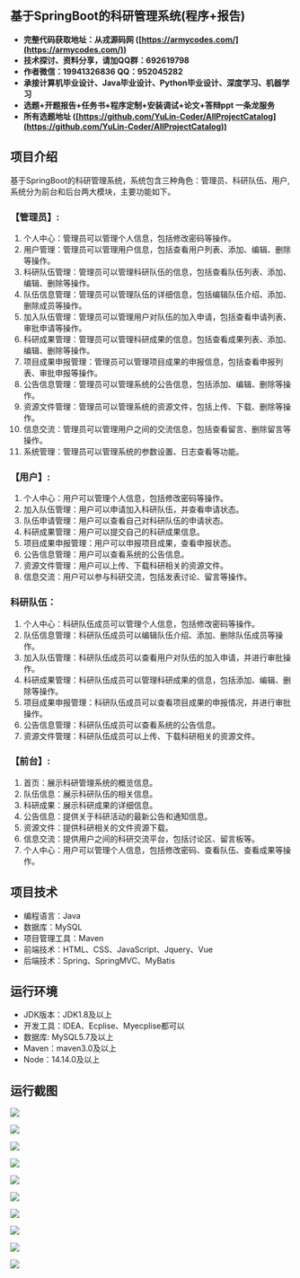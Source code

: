 ## 基于SpringBoot的科研管理系统(程序+报告)

- <b>完整代码获取地址：从戎源码网 ([https://armycodes.com/](https://armycodes.com/))</b>
- <b>技术探讨、资料分享，请加QQ群：692619798</b> 
- <b>作者微信：19941326836  QQ：952045282</b> 
- <b>承接计算机毕业设计、Java毕业设计、Python毕业设计、深度学习、机器学习</b>
- <b>选题+开题报告+任务书+程序定制+安装调试+论文+答辩ppt 一条龙服务</b>
- <b>所有选题地址 ([https://github.com/YuLin-Coder/AllProjectCatalog](https://github.com/YuLin-Coder/AllProjectCatalog)) </b>

## 项目介绍
基于SpringBoot的科研管理系统，系统包含三种角色：管理员、科研队伍、用户,系统分为前台和后台两大模块，主要功能如下。

### 【管理员】:
1. 个人中心：管理员可以管理个人信息，包括修改密码等操作。
2. 用户管理：管理员可以管理用户信息，包括查看用户列表、添加、编辑、删除等操作。
3. 科研队伍管理：管理员可以管理科研队伍的信息，包括查看队伍列表、添加、编辑、删除等操作。
4. 队伍信息管理：管理员可以管理队伍的详细信息，包括编辑队伍介绍、添加、删除成员等操作。
5. 加入队伍管理：管理员可以管理用户对队伍的加入申请，包括查看申请列表、审批申请等操作。
6. 科研成果管理：管理员可以管理科研成果的信息，包括查看成果列表、添加、编辑、删除等操作。
7. 项目成果申报管理：管理员可以管理项目成果的申报信息，包括查看申报列表、审批申报等操作。
8. 公告信息管理：管理员可以管理系统的公告信息，包括添加、编辑、删除等操作。
9. 资源文件管理：管理员可以管理系统的资源文件，包括上传、下载、删除等操作。
10. 信息交流：管理员可以管理用户之间的交流信息，包括查看留言、删除留言等操作。
11. 系统管理：管理员可以管理系统的参数设置、日志查看等功能。

### 【用户】:
1. 个人中心：用户可以管理个人信息，包括修改密码等操作。
2. 加入队伍管理：用户可以申请加入科研队伍，并查看申请状态。
3. 队伍申请管理：用户可以查看自己对科研队伍的申请状态。
4. 科研成果管理：用户可以提交自己的科研成果信息。
5. 项目成果申报管理：用户可以申报项目成果，查看申报状态。
6. 公告信息管理：用户可以查看系统的公告信息。
7. 资源文件管理：用户可以上传、下载科研相关的资源文件。
8. 信息交流：用户可以参与科研交流，包括发表讨论、留言等操作。

### 科研队伍：
1. 个人中心：科研队伍成员可以管理个人信息，包括修改密码等操作。
2. 队伍信息管理：科研队伍成员可以编辑队伍介绍、添加、删除队伍成员等操作。
3. 加入队伍管理：科研队伍成员可以查看用户对队伍的加入申请，并进行审批操作。
4. 科研成果管理：科研队伍成员可以管理科研成果的信息，包括添加、编辑、删除等操作。
5. 项目成果申报管理：科研队伍成员可以查看项目成果的申报情况，并进行审批操作。
6. 公告信息管理：科研队伍成员可以查看系统的公告信息。
7. 资源文件管理：科研队伍成员可以上传、下载科研相关的资源文件。

### 【前台】:
1. 首页：展示科研管理系统的概览信息。
2. 队伍信息：展示科研队伍的相关信息。
3. 科研成果：展示科研成果的详细信息。
4. 公告信息：提供关于科研活动的最新公告和通知信息。
5. 资源文件：提供科研相关的文件资源下载。
6. 信息交流：提供用户之间的科研交流平台，包括讨论区、留言板等。
7. 个人中心：用户可以管理个人信息，包括修改密码、查看队伍、查看成果等操作。

## 项目技术
- 编程语言：Java
- 数据库：MySQL
- 项目管理工具：Maven
- 前端技术：HTML、CSS、JavaScript、Jquery、Vue
- 后端技术：Spring、SpringMVC、MyBatis

## 运行环境
- JDK版本：JDK1.8及以上
- 开发工具：IDEA、Ecplise、Myecplise都可以
- 数据库: MySQL5.7及以上
- Maven：maven3.0及以上
- Node：14.14.0及以上

## 运行截图
![](screenshot/1.png)

![](screenshot/2.png)

![](screenshot/3.png)

![](screenshot/4.png)

![](screenshot/5.png)

![](screenshot/6.png)

![](screenshot/7.png)

![](screenshot/8.png)

![](screenshot/9.png)

![](screenshot/10.png)
